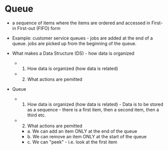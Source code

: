 # Queue
- a sequence of items where the items are ordered and accessed in First-in First-out (FIFO) form
- Example: customer service queues - jobs are added at the end of a queue. jobs are picked up from the beginning of the queue.

- What makes a Data Structure (DS) - how data is organized
    - 1. How data is organized (how data is related)
    - 2. What actions are pemitted

- Queue
    - 1. How data is organized (how data is related) - Data is to be stored as a sequence - there is a first item, then a second item, then a third etc.
    - 2. What actions are pemitted
        - a. We can add an item ONLY at the end of the queue
        - b. We can remove an item ONLY at the start of the queue
        - c. We can "peek" - i.e. look at the first item